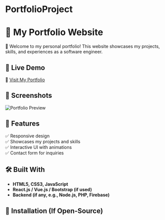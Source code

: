 # PortfolioProject

# 🌟 My Portfolio Website

🚀 Welcome to my personal portfolio! This website showcases my projects, skills, and experiences as a software engineer.

## 🔗 Live Demo
🔗 [Visit My Portfolio](https://jawajawahar.github.io/)

## 📸 Screenshots
![Portfolio Preview](screenshot.png)

## 🎯 Features
✅ Responsive design  
✅ Showcases my projects and skills  
✅ Interactive UI with animations  
✅ Contact form for inquiries  

## 🛠️ Built With
- **HTML5, CSS3, JavaScript**
- **React.js / Vue.js / Bootstrap (if used)**
- **Backend (if any, e.g., Node.js, PHP, Firebase)**

## 📂 Installation (If Open-Source)


